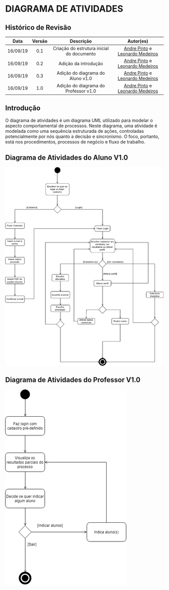 # DIAGRAMA DE ATIVIDADES

## Histórico de Revisão
| Data | Versão | Descrição | Autor(es) |
| :--: | :----: | :-------: | :-------: |
| 16/09/19 | 0.1 | Criação do estrutura inicial do documento | [Andre Pinto](https://github.com/andrelucax) e  [Leonardo Medeiros](https://github.com/leomedeiros1) |
| 16/09/19 | 0.2 | Adição da introdução | [Andre Pinto](https://github.com/andrelucax) e  [Leonardo Medeiros](https://github.com/leomedeiros1) |
| 16/09/19 | 0.3 | Adição do diagrama do Aluno v1.0 | [Andre Pinto](https://github.com/andrelucax) e  [Leonardo Medeiros](https://github.com/leomedeiros1) |
| 16/09/19 | 1.0 | Adição do diagrama do Professor v1.0 | [Andre Pinto](https://github.com/andrelucax) e  [Leonardo Medeiros](https://github.com/leomedeiros1) |

## Introdução
O diagrama de atividades é um diagrama UML utilizado para modelar o aspecto comportamental de processos. Neste diagrama, uma atividade é modelada como uma sequência estruturada de ações, controladas potencialmente por nós quanto a decisão e sincronismo. O foco, portanto, está nos procedimentos, processos de negócio e fluxo de trabalho.

## Diagrama de Atividades do Aluno V1.0
![Diagrama de Atividades Aluno](assets/img/diagrama_atividades_aluno.png)

## Diagrama de Atividades do Professor V1.0
![Diagrama de Atividades Professor](assets/img/diagrama_atividades_professor.png)
